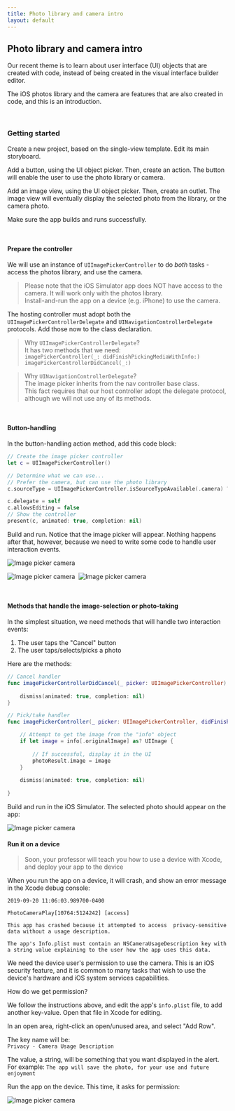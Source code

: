 ```yaml
---
title: Photo library and camera intro
layout: default
---
```


## Photo library and camera intro

Our recent theme is to learn about user interface (UI) objects that are created with code, instead of being created in the visual interface builder editor. 

The iOS photos library and the camera are features that are also created in code, and this is an introduction. 

<br>

### Getting started

Create a new project, based on the single-view template. Edit its main storyboard.  

Add a button, using the UI object picker. Then, create an action. The button will enable the user to use the photo library or camera. 

Add an image view, using the UI object picker. Then, create an outlet. The image view will eventually display the selected photo from the library, or the camera photo. 

Make sure the app builds and runs successfully.

<br>

#### Prepare the controller

We will use an instance of `UIImagePickerController` to do *both* tasks - access the photos library, and use the camera. 

> Please note that the iOS Simulator app does NOT have access to the camera. It will work only with the photos library.  
> Install-and-run the app on a device (e.g. iPhone) to use the camera. 

The hosting controller must adopt both the 
`UIImagePickerControllerDelegate` and `UINavigationControllerDelegate` protocols. Add those now to the class declaration. 

> Why `UIImagePickerControllerDelegate`?  
> It has two methods that we need:  
> `imagePickerController(_: didFinishPickingMediaWithInfo:)`  
> `imagePickerControllerDidCancel(_:)`  

> Why `UINavigationControllerDelegate`?  
> The image picker inherits from the nav controller base class.  
> This fact requires that our host controller adopt the delegate protocol, although we will not use any of its methods. 

<br>

#### Button-handling

In the button-handling action method, add this code block:

```swift
// Create the image picker controller
let c = UIImagePickerController()

// Determine what we can use...
// Prefer the camera, but can use the photo library
c.sourceType = UIImagePickerController.isSourceTypeAvailable(.camera) ? .camera : .photoLibrary

c.delegate = self
c.allowsEditing = false
// Show the controller
present(c, animated: true, completion: nil)
```

Build and run. Notice that the image picker will appear. Nothing happens after that, however, because we need to write some code to handle user interaction events. 

<img src="/media/image-picker-camera-1.png" class="border1" alt="Image picker camera" />

<img src="/media/image-picker-camera-2.png" class="border1" alt="Image picker camera" />&nbsp;&nbsp;<img src="/media/image-picker-camera-3.png" class="border1" alt="Image picker camera" />

<br>

#### Methods that handle the image-selection or photo-taking

In the simplest situation, we need methods that will handle two interaction events:
1. The user taps the "Cancel" button 
2. The user taps/selects/picks a photo 

Here are the methods:

```swift
// Cancel handler
func imagePickerControllerDidCancel(_ picker: UIImagePickerController) {
    
    dismiss(animated: true, completion: nil)
}

// Pick/take handler
func imagePickerController(_ picker: UIImagePickerController, didFinishPickingMediaWithInfo info: [UIImagePickerController.InfoKey : Any]) {

    // Attempt to get the image from the "info" object
    if let image = info[.originalImage] as? UIImage {
        
        // If successful, display it in the UI
        photoResult.image = image
    }
    
    dismiss(animated: true, completion: nil)
    
}
```

Build and run in the iOS Simulator. The selected photo should appear on the app:

<img src="/media/image-picker-camera-4.png" class="border1" alt="Image picker camera" />

<br>

#### Run it on a device 

> Soon, your professor will teach you how to use a device with Xcode, and deploy your app to the device

When you run the app on a device, it will crash, and show an error message in the Xcode debug console:

```text
2019-09-20 11:06:03.989700-0400  

PhotoCameraPlay[10764:5124242] [access]  

This app has crashed because it attempted to access  privacy-sensitive data without a usage description.  

The app's Info.plist must contain an NSCameraUsageDescription key with a string value explaining to the user how the app uses this data.
```

We need the device user's permission to use the camera. This is an iOS security feature, and it is common to many tasks that wish to use the device's hardware and iOS system services capabilities. 

How do we get permission? 

We follow the instructions above, and edit the app's `info.plist` file, to add another key-value. Open that file in Xcode for editing. 

In an open area, right-click an open/unused area, and select "Add Row". 

The key name will be:  
`Privacy - Camera Usage Description`  

The value, a string, will be something that you want displayed in the alert. For example:
`The app will save the photo, for your use and future enjoyment`

Run the app on the device. This time, it asks for permission:

<img src="/media/image-picker-camera-7.png" class="border1" alt="Image picker camera" />

<br>
